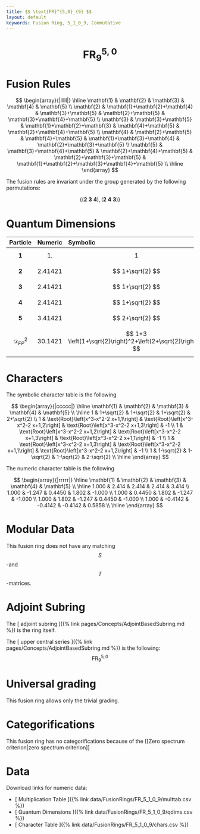 ```yaml
---
title: $$ \text{FR}^{5,0}_{9} $$
layout: default
keywords: Fusion Ring, 5_1_0_9, Commutative
---
```

# $$ \text{FR}^{5,0}_{9} $$


# Fusion Rules

$$
\begin{array}{|lllll|}
\hline
 \mathbf{1} & \mathbf{2} & \mathbf{3} & \mathbf{4} & \mathbf{5} \\
 \mathbf{2} & \mathbf{1}+\mathbf{2}+\mathbf{4} & \mathbf{3}+\mathbf{5} & \mathbf{2}+\mathbf{5} & \mathbf{3}+\mathbf{4}+\mathbf{5} \\
 \mathbf{3} & \mathbf{3}+\mathbf{5} & \mathbf{1}+\mathbf{2}+\mathbf{3} & \mathbf{4}+\mathbf{5} & \mathbf{2}+\mathbf{4}+\mathbf{5} \\
 \mathbf{4} & \mathbf{2}+\mathbf{5} & \mathbf{4}+\mathbf{5} & \mathbf{1}+\mathbf{3}+\mathbf{4} & \mathbf{2}+\mathbf{3}+\mathbf{5} \\
 \mathbf{5} & \mathbf{3}+\mathbf{4}+\mathbf{5} & \mathbf{2}+\mathbf{4}+\mathbf{5} & \mathbf{2}+\mathbf{3}+\mathbf{5} & \mathbf{1}+\mathbf{2}+\mathbf{3}+\mathbf{4}+\mathbf{5} \\
\hline
\end{array}
$$


The fusion rules are invariant under the group generated by the following permutations:

$$ \{(\mathbf{2} \  \mathbf{3} \  \mathbf{4}), (\mathbf{2} \  \mathbf{4} \  \mathbf{3})\} $$

# Quantum Dimensions

| Particle | Numeric | Symbolic |
| :------ | :------ | :------ |
| $$ \mathbf{1} $$ | $$ 1. $$ | $$ 1 $$ |
| $$ \mathbf{2} $$ | $$ 2.41421 $$ | $$ 1+\sqrt{2} $$ |
| $$ \mathbf{3} $$ | $$ 2.41421 $$ | $$ 1+\sqrt{2} $$ |
| $$ \mathbf{4} $$ | $$ 2.41421 $$ | $$ 1+\sqrt{2} $$ |
| $$ \mathbf{5} $$ | $$ 3.41421 $$ | $$ 2+\sqrt{2} $$ |
| $$ \mathcal{D}_{FP}^2 $$ | $$ 30.1421 $$ | $$ 1+3 \left(1+\sqrt{2}\right)^2+\left(2+\sqrt{2}\right)^2 $$ |

# Characters

The symbolic character table is the following

$$
\begin{array}{|ccccc|}
\hline
 \mathbf{1} & \mathbf{2} & \mathbf{3} & \mathbf{4} & \mathbf{5} \\
\hline
 1 & 1+\sqrt{2} & 1+\sqrt{2} & 1+\sqrt{2} & 2+\sqrt{2} \\
 1 & \text{Root}\left[x^3-x^2-2 x+1,1\right] & \text{Root}\left[x^3-x^2-2 x+1,2\right] & \text{Root}\left[x^3-x^2-2 x+1,3\right] & -1 \\
 1 & \text{Root}\left[x^3-x^2-2 x+1,2\right] & \text{Root}\left[x^3-x^2-2 x+1,3\right] & \text{Root}\left[x^3-x^2-2 x+1,1\right] & -1 \\
 1 & \text{Root}\left[x^3-x^2-2 x+1,3\right] & \text{Root}\left[x^3-x^2-2 x+1,1\right] & \text{Root}\left[x^3-x^2-2 x+1,2\right] & -1 \\
 1 & 1-\sqrt{2} & 1-\sqrt{2} & 1-\sqrt{2} & 2-\sqrt{2} \\
\hline
\end{array}
$$

The numeric character table is the following

$$
\begin{array}{|rrrrr|}
\hline
 \mathbf{1} & \mathbf{2} & \mathbf{3} & \mathbf{4} & \mathbf{5} \\
\hline
 1.000 & 2.414 & 2.414 & 2.414 & 3.414 \\
 1.000 & -1.247 & 0.4450 & 1.802 & -1.000 \\
 1.000 & 0.4450 & 1.802 & -1.247 & -1.000 \\
 1.000 & 1.802 & -1.247 & 0.4450 & -1.000 \\
 1.000 & -0.4142 & -0.4142 & -0.4142 & 0.5858 \\
\hline
\end{array}
$$

# Modular Data

This fusion ring does not have any matching $$ S $$-and $$ T $$-matrices.

# Adjoint Subring

The [ adjoint subring ]({% link pages/Concepts/AdjointBasedSubring.md %}) is the ring itself.

The [ upper central series ]({% link pages/Concepts/AdjointBasedSubring.md %}) is the following:
$$ \text{FR}^{5,0}_{9} $$

# Universal grading

This fusion ring allows only the trivial grading.

# Categorifications

This fusion ring has no categorifications because of the [[Zero spectrum criterion|zero spectrum criterion]]

# Data

Download links for numeric data:

* [ Multiplication Table ]({% link data/FusionRings/FR_5_1_0_9/multtab.csv %})
* [ Quantum Dimensions ]({% link data/FusionRings/FR_5_1_0_9/qdims.csv %})
* [ Character Table ]({% link data/FusionRings/FR_5_1_0_9/chars.csv %})